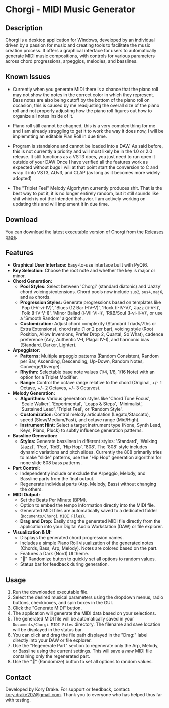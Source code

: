 # Chorgi - MIDI Music Generator

## Description

Chorgi is a desktop application for Windows, developed by an individual driven by a passion for music and creating tools to facilitate the music creation process. It offers a graphical interface for users to automatically generate MIDI music compositions, with controls for various parameters across chord progressions, arpeggios, melodies, and basslines.

## Known Issues 

* Currently when you generate MIDI there is a chance that the piano roll may not show the notes in the correct color in which they represent. Bass notes are also being cutoff by the bottom of the piano roll on occasion, this is caused by me readjusting the overall size of the piano roll and not properly adjusting how the piano roll figures out how to organize all notes inside of it.

* Piano roll still cannot be chagned, this is a very complex thing for me and I am already struggling to get it to work the way it does now, I will be implemnting an editable Pian Roll in due time. 

* Program is standalone and cannot be loaded into a DAW. As said before, this is not currently a priority and will most likely be in the 1.0 or 2.0 release. It still functions as a VST3 does, you just need to run open it outside of your DAW Once I have verified all the features work as expected without bugs I will at that point start the conversion to C and wrap it into VST3, AUv3, and CLAP (as long as it becomes more widely adopted)

* The "Triplet Feel" Melody Algorhytm currently produces shit. That is the best way to put it, it is no longer entirely random, but it still sounds like shit which is not the intended behavior. I am actively working on updating this and will implement it in due time.

## Download

You can download the latest executable version of Chorgi from the [Releases page](https://github.com/Kory111111111111111111/Chorgi/releases/tag/Downloads).

## Features

* **Graphical User Interface:** Easy-to-use interface built with PyQt6.
* **Key Selection:** Choose the root note and whether the key is major or minor.
* **Chord Generation:**
    * **Pool Styles:** Select between 'Chorgi' (standard diatonic) and 'Jazzy' chord voicings/extensions. Chord pools now include `sus2`, `sus4`, `maj6`, and `m6` chords.
    * **Progression Styles:** Generate progressions based on templates like 'Pop (I-V-vi-IV)', 'Blues (12 Bar I-IV-V)', 'Rock (I-IV-V)', 'Jazz (ii-V-I)', 'Folk (I-IV-V-I)', 'Minor Ballad (i-VII-VI-i)', 'R&B/Soul (I-vi-ii-V)', or use a 'Smooth Random' algorithm.
    * **Customization:** Adjust chord complexity (Standard Triads/7ths or Extra Extensions), chord rate (1 or 2 per bar), voicing style (Root Position, Allow Inversions, Prefer Drop 2, Quartal, So What), cadence preference (Any, Authentic V-I, Plagal IV-I), and harmonic bias (Standard, Darker, Lighter).
* **Arpeggiator:**
    * **Patterns:** Multiple arpeggio patterns (Random Consistent, Random per Bar, Ascending, Descending, Up-Down, Random Notes, Converge/Diverge).
    * **Rhythm:** Selectable base note values (1/4, 1/8, 1/16 Note) with an option for a Triplet Modifier.
    * **Range:** Control the octave range relative to the chord (Original, +/- 1 Octave, +/- 2 Octaves, +/- 3 Octaves).
* **Melody Generation:**
    * **Algorithms:** Various generation styles like 'Chord Tone Focus', 'Scale Walker', 'Experimental', 'Leaps & Steps', 'Minimalist', 'Sustained Lead', 'Triplet Feel', or 'Random Style'.
    * **Customization:** Control melody articulation (Legato/Staccato), speed (Slow/Medium/Fast), and octave range (Mid/High).
    * **Instrument Hint:** Select a target instrument type (None, Synth Lead, Keys, Piano, Pluck) to subtly influence generation patterns.
* **Bassline Generation:**
    * **Styles:** Generate basslines in different styles: 'Standard', 'Walking (Jazz)', 'Pop', 'RnB', 'Hip Hop', '808'. The '808' style includes dynamic variations and pitch slides. Currently the 808 primarily tries to make "slide" patterns, use the "Hip Hop" generation algorithm for none slide 808 bass patterns.
* **Part Control:**
    * Independently include or exclude the Arpeggio, Melody, and Bassline parts from the final output.
    * Regenerate individual parts (Arp, Melody, Bass) without changing the others.
* **MIDI Output:**
    * Set the Beats Per Minute (BPM).
    * Option to embed the tempo information directly into the MIDI file.
    * Generated MIDI files are automatically saved to a dedicated folder (`Documents/Chorgi MIDI Files`).
    * **Drag and Drop:** Easily drag the generated MIDI file directly from the application into your Digital Audio Workstation (DAW) or file explorer.
* **Visualization & UI:**
    * Displays the generated chord progression names.
    * Includes a simple Piano Roll visualization of the generated notes (Chords, Bass, Arp, Melody). Notes are colored based on the part.
    * Features a Dark (Nord) UI theme.
    * "🎲" Randomize button to quickly set all options to random values.
    * Status bar for feedback during generation.

## Usage

1.  Run the downloaded executable file.
2.  Select the desired musical parameters using the dropdown menus, radio buttons, checkboxes, and spin boxes in the GUI.
3.  Click the "Generate MIDI" button.
4.  The application will generate the MIDI data based on your selections.
5.  The generated MIDI file will be automatically saved in your `Documents/Chorgi MIDI Files` directory. The filename and save location will be displayed in the status bar.
6.  You can click and drag the file path displayed in the "Drag:" label directly into your DAW or file explorer.
7.  Use the "Regenerate Part" section to regenerate only the Arp, Melody, or Bassline using the current settings. This will save a *new* MIDI file containing only the regenerated part.
8.  Use the "🎲" (Randomize) button to set all options to random values.

## Contact

Developed by Kory Drake. For support or feedback, contact: kory.drake207@gmail.com. Thank you to everyone who has helped thus far with testing.
